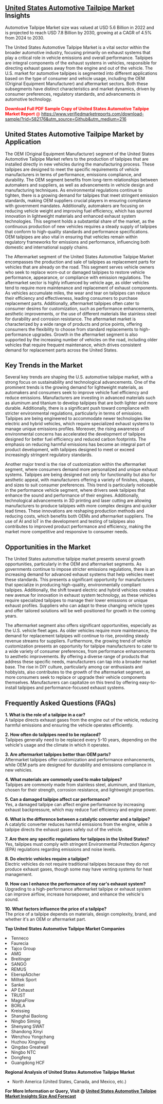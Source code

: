 <h2><a href="https://www.verifiedmarketreports.com/download-sample/?rid=582176&amp;utm_source=Github&amp;utm_medium=216" target="_blank">United States Automotive Tailpipe Market</a> Insights</h2><p>Automotive Tailpipe Market size was valued at USD 5.6 Billion in 2022 and is projected to reach USD 7.8 Billion by 2030, growing at a CAGR of 4.5% from 2024 to 2030.</p><p><p>The United States Automotive Tailpipe Market is a vital sector within the broader automotive industry, focusing primarily on exhaust systems that play a critical role in vehicle emissions and overall performance. Tailpipes are integral components of the exhaust systems in vehicles, responsible for directing exhaust gases away from the engine and out of the vehicle. The U.S. market for automotive tailpipes is segmented into different applications based on the type of consumer and vehicle usage, including the OEM (Original Equipment Manufacturer) and aftermarket sectors. Both these subsegments have distinct characteristics and market dynamics, driven by consumer preferences, regulatory standards, and advancements in automotive technology. <p><span class=""><span style="color: #ff0000;"><strong>Download Full PDF Sample Copy of United States Automotive Tailpipe Market Report</strong> @ </span><a href="https://www.verifiedmarketreports.com/download-sample/?rid=582176&amp;utm_source=Github&amp;utm_medium=216" target="_blank">https://www.verifiedmarketreports.com/download-sample/?rid=582176&amp;utm_source=Github&amp;utm_medium=216</a></span></p></p><h2>United States Automotive Tailpipe Market by Application</h2><p>The OEM (Original Equipment Manufacturer) segment of the United States Automotive Tailpipe Market refers to the production of tailpipes that are installed directly in new vehicles during the manufacturing process. These tailpipes are designed to meet the specific requirements of vehicle manufacturers in terms of performance, emissions compliance, and durability. The OEM segment benefits from long-term relationships between automakers and suppliers, as well as advancements in vehicle design and manufacturing techniques. As environmental regulations continue to tighten, there is a growing demand for tailpipes that meet stringent emission standards, making OEM suppliers crucial players in ensuring compliance with government mandates. Additionally, automakers are focusing on reducing vehicle weight and improving fuel efficiency, which has spurred innovation in lightweight materials and enhanced exhaust system technologies. This segment holds a substantial share of the market, as the continuous production of new vehicles requires a steady supply of tailpipes that conform to high-quality standards and performance specifications. OEM tailpipes are also vital in ensuring that vehicles remain within regulatory frameworks for emissions and performance, influencing both domestic and international supply chains.</p><p>The Aftermarket segment of the United States Automotive Tailpipe Market encompasses the production and sale of tailpipes as replacement parts for vehicles that are already on the road. This segment serves vehicle owners who seek to replace worn-out or damaged tailpipes to restore vehicle performance, appearance, or compliance with emission regulations. The aftermarket sector is highly influenced by vehicle age, as older vehicles tend to require more maintenance and replacement of exhaust components. As vehicles accumulate miles, the wear and tear on tailpipes can reduce their efficiency and effectiveness, leading consumers to purchase replacement parts. Additionally, aftermarket tailpipes often cater to consumer desires for customization, such as performance enhancements, aesthetic improvements, or the use of different materials like stainless steel for durability and corrosion resistance. The aftermarket market is characterized by a wide range of products and price points, offering consumers the flexibility to choose from standard replacements to high-performance upgrades. Growth in the aftermarket segment is also supported by the increasing number of vehicles on the road, including older vehicles that require frequent maintenance, which drives consistent demand for replacement parts across the United States.</p><h2>Key Trends in the Market</h2><p>Several key trends are shaping the U.S. automotive tailpipe market, with a strong focus on sustainability and technological advancements. One of the prominent trends is the growing demand for lightweight materials, as automakers and consumers seek to improve vehicle fuel efficiency and reduce emissions. Manufacturers are investing in advanced materials such as aluminum and titanium to develop tailpipes that are both lighter and more durable. Additionally, there is a significant push toward compliance with stricter environmental regulations, particularly in terms of emissions. Tailpipes are being engineered to accommodate newer technologies like electric and hybrid vehicles, which require specialized exhaust systems to manage unique emissions profiles. Moreover, the rising awareness of environmental concerns has accelerated the development of tailpipes designed for better fuel efficiency and reduced carbon footprints. The emphasis on reducing harmful emissions has become an integral part of product development, with tailpipes designed to meet or exceed increasingly stringent regulatory standards.</p><p>Another major trend is the rise of customization within the aftermarket segment, where consumers demand more personalized and unique exhaust systems. Tailpipes are being designed not only for functionality but also for aesthetic appeal, with manufacturers offering a variety of finishes, shapes, and sizes to suit consumer preferences. This trend is particularly noticeable in the performance vehicle segment, where drivers seek tailpipes that enhance the sound and performance of their engines. Additionally, technological advancements in 3D printing and laser cutting are allowing manufacturers to produce tailpipes with more complex designs and quicker lead times. These innovations are reshaping production methods and reducing costs, which benefits both OEMs and aftermarket suppliers. The use of AI and IoT in the development and testing of tailpipes also contributes to improved product performance and efficiency, making the market more competitive and responsive to consumer needs.</p><h2>Opportunities in the Market</h2><p>The United States automotive tailpipe market presents several growth opportunities, particularly in the OEM and aftermarket segments. As governments continue to impose stricter emissions regulations, there is an increasing demand for advanced exhaust systems that help vehicles meet these standards. This presents a significant opportunity for manufacturers that specialize in producing high-quality, environmentally compliant tailpipes. Additionally, the shift toward electric and hybrid vehicles creates a new avenue for innovation in exhaust system technology, as these vehicles require specialized tailpipes to manage their lower emissions or unique exhaust profiles. Suppliers who can adapt to these changing vehicle types and offer tailored solutions will be well-positioned for growth in the coming years.</p><p>The aftermarket segment also offers significant opportunities, especially as the U.S. vehicle fleet ages. As older vehicles require more maintenance, the demand for replacement tailpipes will continue to rise, providing steady revenue streams for suppliers. Furthermore, the growing trend of vehicle customization presents an opportunity for tailpipe manufacturers to cater to a wide variety of consumer preferences, from performance enhancements to aesthetic improvements. By offering a diverse range of products that address these specific needs, manufacturers can tap into a broader market base. The rise in DIY culture, particularly among car enthusiasts and hobbyists, also contributes to the growth of the aftermarket segment, as more consumers seek to replace or upgrade their vehicle components themselves. Manufacturers can capitalize on this trend by offering easy-to-install tailpipes and performance-focused exhaust systems.</p><h2>Frequently Asked Questions (FAQs)</h2><p><b>1. What is the role of a tailpipe in a car?</b><br> A tailpipe directs exhaust gases from the engine out of the vehicle, reducing harmful emissions and ensuring the vehicle operates efficiently.</p><p><b>2. How often do tailpipes need to be replaced?</b><br> Tailpipes generally need to be replaced every 5-10 years, depending on the vehicle's usage and the climate in which it operates.</p><p><b>3. Are aftermarket tailpipes better than OEM parts?</b><br> Aftermarket tailpipes offer customization and performance enhancements, while OEM parts are designed for durability and emissions compliance in new vehicles.</p><p><b>4. What materials are commonly used to make tailpipes?</b><br> Tailpipes are commonly made from stainless steel, aluminum, and titanium, chosen for their strength, corrosion resistance, and lightweight properties.</p><p><b>5. Can a damaged tailpipe affect car performance?</b><br> Yes, a damaged tailpipe can affect engine performance by increasing exhaust backpressure, which may reduce fuel efficiency and engine power.</p><p><b>6. What is the difference between a catalytic converter and a tailpipe?</b><br> A catalytic converter reduces harmful emissions from the engine, while a tailpipe directs the exhaust gases safely out of the vehicle.</p><p><b>7. Are there any specific regulations for tailpipes in the United States?</b><br> Yes, tailpipes must comply with stringent Environmental Protection Agency (EPA) regulations regarding emissions and noise levels.</p><p><b>8. Do electric vehicles require a tailpipe?</b><br> Electric vehicles do not require traditional tailpipes because they do not produce exhaust gases, though some may have venting systems for heat management.</p><p><b>9. How can I enhance the performance of my car's exhaust system?</b><br> Upgrading to a high-performance aftermarket tailpipe or exhaust system can improve airflow, increase horsepower, and enhance the vehicle's sound.</p><p><b>10. What factors influence the price of a tailpipe?</b><br> The price of a tailpipe depends on materials, design complexity, brand, and whether it's an OEM or aftermarket part.</p></p><p><strong>Top United States Automotive Tailpipe Market Companies</strong></p><div data-test-id=""><p><li>Tenneco</li><li> Faurecia</li><li> Tajco Group</li><li> AMG</li><li> Breitinger</li><li> SANGO</li><li> REMUS</li><li> EberspÃ¤cher</li><li> Milltek Sport</li><li> Sankei</li><li> AP Exhaust</li><li> TRUST</li><li> MagnaFlow</li><li> BORLA</li><li> Kreissieg</li><li> Shanghai Baolong</li><li> Ningbo Siming</li><li> Shenyang SWAT</li><li> Shandong Xinyi</li><li> Wenzhou Yongchang</li><li> Huzhou Xingxing</li><li> Qingdao Greatwall</li><li> Ningbo NTC</li><li> Dongfeng</li><li> Guangdong HCF</li></p><div><strong>Regional Analysis of&nbsp;United States Automotive Tailpipe Market</strong></div><ul><li dir="ltr"><p dir="ltr">North America&nbsp;(United States, Canada, and Mexico, etc.)</p></li></ul><p><strong>For More Information or Query, Visit @&nbsp;</strong><strong><a href="https://www.verifiedmarketreports.com/product/automotive-tailpipe-market/?utm_source=Github&amp;utm_medium=216" target="_blank">United States Automotive Tailpipe Market Insights Size And Forecast</a></strong></p></div>
